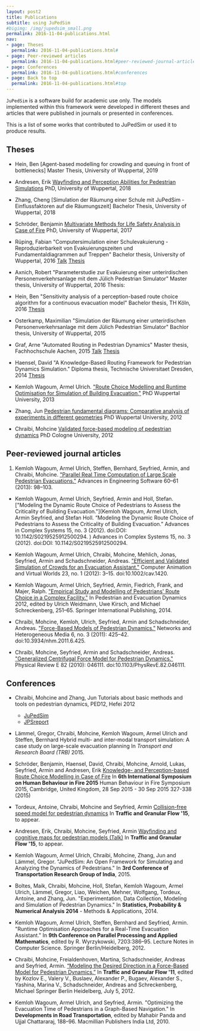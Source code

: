```yaml
---
layout: post2
title: Publications
subtitle: using JuPedSim
#bigimg: /img/jupedsim_small.png
permalink: 2016-11-04-publications.html
nav:
- page: Theses
  permalink: 2016-11-04-publications.html#
- page: Peer-reviewed articles
  permalink: 2016-11-04-publications.html#peer-reviewed-journal-articles
- page: Conferences
  permalink: 2016-11-04-publications.html#conferences
- page: Back to top
  permalink: 2016-11-04-publications.html#top
---
```




`JuPedSim` is a software build for academic use only.
The models implemented within this framework were developed in different
theses and articles that were published in journals or presented in conferences.

This is a list of some works that contributed to JuPedSim or used it to
produce results.

## Theses
- Hein, Ben
  [Agent-based modelling for crowding and queuing in front of bottlenecks]
  Master Thesis, University of Wuppertal, 2019

- Andresen, Erik
  [Wayfinding and Perception Abilities for Pedestrian Simulations](http://juser.fz-juelich.de/record/859864/files/IAS_Series_38.pdf)
  PhD, University of Wuppertal, 2018

- Zhang, Cheng
  [Simulation der Räumung einer Schule mit JuPedSim - Einflussfaktoren auf die Räumungszeit]
  Bachelor Thesis, University of Wuppertal, 2018

- Schröder, Benjamin
  [Multivariate Methods for Life Safety Analysis in Case of Fire](http://juser.fz-juelich.de/record/838011)
  PhD, University of Wuppertal, 2017

- Rüping, Fabian
   "Computersimulation einer Schulevakuierung - Reproduzierbarkeit von Evakuierungszeiten und Fundamentaldiagrammen auf Treppen"
   Bachelor thesis, University of Wuppertal, 2016
   [Talk](https://fz-juelich.sciebo.de/index.php/s/XuaUZU1CsbpQ4d9)
   [Thesis](https://fz-juelich.sciebo.de/index.php/s/AHaUuNaEjDCs4HC)

-  Axnich, Robert
  "Parameterstudie zur Evakuierung einer unterirdischen Personenverkehrsanlage mit dem Jülich Pedestrian Simulator"
  Master thesis, University of Wuppertal, 2016
  Thesis:

- Hein, Ben
   "Sensitivity analysis of a perception-based route choice algorithm for a continuous evacuation model"
   Bachelor thesis, TH Köln, 2016
   [Thesis](https://fz-juelich.sciebo.de/index.php/s/If9iq6S8HI5I9Qh)

- Osterkamp, Maximilian
   "Simulation der Räumung einer unterirdischen Personenverkehrsanlage mit dem Jülich Pedestrian Simulator"
   Bachlor thesis, University of Wuppertal, 2015

- Graf, Arne
    "Automated Routing in Pedestrian Dynamics"
    Master thesis, Fachhochschule Aachen, 2015
    [Talk](https://fz-juelich.sciebo.de/index.php/s/s1ORGTUssCsHDHC)
    [Thesis](https://fz-juelich.sciebo.de/index.php/s/VFnUCH2gtz1mSoL)

- Haensel, David
    "A Knowledge-Based Routing Framework for Pedestrian Dynamics Simulation."
    Diploma thesis, Technische Universitaet Dresden, 2014
    [Thesis](https://fz-juelich.sciebo.de/index.php/s/KLqTvhmk0OJr8dm)

- Kemloh Wagoum, Armel Ulrich.
    ["Route Choice Modelling and Runtime Optimisation for Simulation of Building Evacuation,"](http://hdl.handle.net/2128/5407)
    PhD Wuppertal University, 2013

- Zhang, Jun
    [Pedestrian fundamental diagrams: Comparative analysis of experiments in different geometries](http://hdl.handle.net/2128/4898)
    PhD Wuppertal University, 2012

- Chraibi, Mohcine
    [Validated force-based modeling of pedestrian dynamics](http://hdl.handle.net/2128/4601)
    PhD Cologne University, 2012


## Peer-reviewed journal articles
1. Kemloh Wagoum, Armel Ulrich, Steffen, Bernhard, Seyfried, Armin,  and Chraibi, Mohcine.
    ["Parallel Real Time Computation of Large Scale Pedestrian Evacuations."](http://dx.doi.org/10.1016/j.advengsoft.2012.10.001)
    Advances in Engineering Software 60–61 (2013): 98–103.

- Kemloh Wagoum, Armel Ulrich, Seyfried, Armin and Holl, Stefan.
    ["Modeling the Dynamic Route Choice of Pedestrians to Assess the Criticality of Building Evacuation."](Kemloh Wagoum, Armel Ulrich, Armin Seyfried, and Stefan Holl. “Modeling the Dynamic Route Choice of Pedestrians to Assess the Criticality of Building Evacuation.” Advances in Complex Systems 15, no. 3 (2012). doi:DOI: 10.1142/S0219525912500294.
)
    Advances in Complex Systems 15, no. 3 (2012). doi:DOI: 10.1142/S0219525912500294.

- Kemloh Wagoum, Armel Ulrich, Chraibi, Mohcine, Mehlich, Jonas,  Seyfried, Armin  and Schadschneider, Andreas.
    ["Efficient and Validated Simulation of Crowds for an Evacuation Assistant."](http://onlinelibrary.wiley.com/doi/10.1002/cav.1420/abstract;jsessionid=3BBCD2C5931835C61496545BFCD470CD.f04t03)
    Computer Animation and Virtual Worlds 23, no. 1 (2012): 3–15. doi:10.1002/cav.1420.

- Kemloh Wagoum, Armel Ulrich, Seyfried, Armin, Fiedrich, Frank, and  Majer, Ralph.
    ["Empirical Study and Modelling of Pedestrians' Route Choice in a Complex Facility."](http://dx.doi.org/10.1007/978-3-319-02447-9_20)
    In Pedestrian and Evacuation Dynamics 2012, edited by Ulrich Weidmann, Uwe Kirsch, and Michael Schreckenberg, 251–65.
    Springer International Publishing, 2014.

- Chraibi, Mohcine,  Kemloh, Ulrich, Seyfried, Armin and Schadschneider, Andreas.
    ["Force-Based Models of Pedestrian Dynamics."](http://aimsciences.org/journals/displayPaper.jsp?paperID=6440)
    Networks and Heterogeneous Media 6, no. 3 (2011): 425–42. doi:10.3934/nhm.2011.6.425.

- Chraibi, Mohcine, Seyfried, Armin and Schadschneider, Andreas.
    ["Generalized Centrifugal Force Model for Pedestrian Dynamics."](http://journals.aps.org/pre/abstract/10.1103/PhysRevE.82.046111)
    Physical Review E 82 (2010): 046111. doi:10.1103/PhysRevE.82.046111.



## Conferences
- Chraibi, Mohcine and Zhang, Jun
    Tutorials about basic methods and tools on pedestrian dynamics, PED12, Hefei 2012
    - [JuPedSim](https://fz-juelich.sciebo.de/index.php/s/X61OxgkjjUBqp9v)
    - [JPSreport](https://fz-juelich.sciebo.de/index.php/s/0Q5drRRzPSkJR8j)

- Lämmel, Gregor, Chraibi, Mohcine, Kemloh Wagoum, Armel Ulrich and Steffen, Bernhard
    Hybrid multi- and inter-modal transport simulation: A case study on large-scale evacuation planning
    In *Transport and Research Board (TRB)* 2015.

- Schröder, Benjamin, Haensel, David, Chraibi, Mohcine, Arnold, Lukas, Seyfried, Armin and Andresen, Erik
    [Knowledge- and Perception-based Route Choice Modelling in Case of Fire](http://juser.fz-juelich.de/record/255940)
    In **6th International Symposium on Human Behaviour in Fire 2015**
    Human Behaviour in Fire Symposium 2015, Cambridge, United Kingdom, 28 Sep 2015 - 30 Sep 2015
    327-338 (2015)

- Tordeux, Antoine, Chraibi, Mohcine and Seyfried, Armin
    [Collision-free speed model for pedestrian dynamics](http://arxiv.org/abs/1512.05597)
    In **Traffic and Granular Flow  '15**, to appear.

- Andresen, Erik, Chraibi, Mohcine, Seyfried, Armin
     [Wayfinding and cognitive maps for pedestrian models (Talk)](http://www.citg.tudelft.nl/fileadmin/Faculteit/CiTG/Over_de_faculteit/Afdelingen/Afdeling_Transport_en_Planning/conference/tgf15/presentations/wednesday/session_a/Andresen_tgf2015.pdf)
     In **Traffic and Granular Flow  '15**, to appear.

- Kemloh Wagoum, Armel Ulrich, Chraibi, Mohcine, Zhang, Jun and Lämmel, Gregor.
    "JuPedSim: An Open Framework for Simulating and Analyzing the Dynamics of Pedestrians."
    In **3rd Conference of Transportation Research Group of India**, 2015.

- Boltes, Maik, Chraibi, Mohcine, Holl, Stefan, Kemloh Wagoum, Armel Ulrich, Lämmel, Gregor, Liao, Weichen, Mehner, Wolfgang, Tordeux, Antoine,  and Zhang, Jun.
    "Experimentation, Data Collection, Modeling and Simulation of Pedestrian Dynamics."
    In **Statistics, Probability & Numerical Analysis 2014** - Methods & Applications, 2014.

- Kemloh Wagoum, Armel Ulrich, Steffen, Bernhard and Seyfried, Armin.
    "Runtime Optimisation Approaches for a Real-Time Evacuation Assistant."
    In **9th Conference on Parallel Processing and Applied Mathematics**, edited by R. Wyrzykowski, 7203:386–95.
    Lecture Notes in Computer Science. Springer Berlin/Heidelberg, 2012.

- Chraibi, Mohcine, Freialdenhoven, Martina, Schadschneider, Andreas and Seyfried, Armin.
    [“Modeling the Desired Direction in a Force-Based Model for Pedestrian Dynamics,”](http://dx.doi.org/10.1007/978-3-642-39669-4_25)
    In **Traffic and Granular Flow  '11**, edited by Kozlov E., Valery V., Buslaev, Alexander P., Bugaev, Alexander S., Yashina, Marina V., Schadschneider, Andreas and Schreckenberg, Michael
    Springer Berlin Heidelberg, July 5, 2012.

- Kemloh Wagoum, Armel Ulrich, and Seyfried, Armin.
    "Optimizing the Evacuation Time of Pedestrians in a Graph-Based Navigation."
    In **Developments in Road Transportation**, edited by Mahabir Panda and Ujjal Chattararaj, 188–96. Macmillian Publishers India Ltd, 2010.
